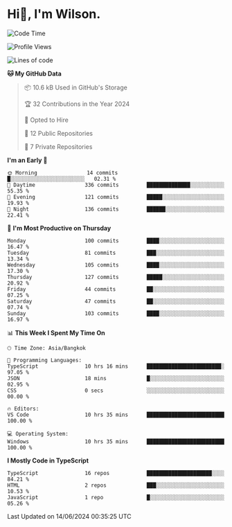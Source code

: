 # Hi👋, I'm Wilson.
<!--START_SECTION:waka-->
![Code Time](http://img.shields.io/badge/Code%20Time-1%2C469%20hrs%2039%20mins-blue)

![Profile Views](http://img.shields.io/badge/Profile%20Views-0-blue)

![Lines of code](https://img.shields.io/badge/From%20Hello%20World%20I%27ve%20Written-267.4%20thousand%20lines%20of%20code-blue)

**🐱 My GitHub Data** 

> 📦 10.6 kB Used in GitHub's Storage 
 > 
> 🏆 32 Contributions in the Year 2024
 > 
> 💼 Opted to Hire
 > 
> 📜 12 Public Repositories 
 > 
> 🔑 7 Private Repositories 
 > 
**I'm an Early 🐤** 

```text
🌞 Morning                14 commits          █░░░░░░░░░░░░░░░░░░░░░░░░   02.31 % 
🌆 Daytime                336 commits         ██████████████░░░░░░░░░░░   55.35 % 
🌃 Evening                121 commits         █████░░░░░░░░░░░░░░░░░░░░   19.93 % 
🌙 Night                  136 commits         ██████░░░░░░░░░░░░░░░░░░░   22.41 % 
```
📅 **I'm Most Productive on Thursday** 

```text
Monday                   100 commits         ████░░░░░░░░░░░░░░░░░░░░░   16.47 % 
Tuesday                  81 commits          ███░░░░░░░░░░░░░░░░░░░░░░   13.34 % 
Wednesday                105 commits         ████░░░░░░░░░░░░░░░░░░░░░   17.30 % 
Thursday                 127 commits         █████░░░░░░░░░░░░░░░░░░░░   20.92 % 
Friday                   44 commits          ██░░░░░░░░░░░░░░░░░░░░░░░   07.25 % 
Saturday                 47 commits          ██░░░░░░░░░░░░░░░░░░░░░░░   07.74 % 
Sunday                   103 commits         ████░░░░░░░░░░░░░░░░░░░░░   16.97 % 
```


📊 **This Week I Spent My Time On** 

```text
🕑︎ Time Zone: Asia/Bangkok

💬 Programming Languages: 
TypeScript               10 hrs 16 mins      ████████████████████████░   97.05 % 
JSON                     18 mins             █░░░░░░░░░░░░░░░░░░░░░░░░   02.95 % 
CSS                      0 secs              ░░░░░░░░░░░░░░░░░░░░░░░░░   00.00 % 

🔥 Editors: 
VS Code                  10 hrs 35 mins      █████████████████████████   100.00 % 

💻 Operating System: 
Windows                  10 hrs 35 mins      █████████████████████████   100.00 % 
```

**I Mostly Code in TypeScript** 

```text
TypeScript               16 repos            █████████████████████░░░░   84.21 % 
HTML                     2 repos             ███░░░░░░░░░░░░░░░░░░░░░░   10.53 % 
JavaScript               1 repo              █░░░░░░░░░░░░░░░░░░░░░░░░   05.26 % 
```




 Last Updated on 14/06/2024 00:35:25 UTC
<!--END_SECTION:waka-->
